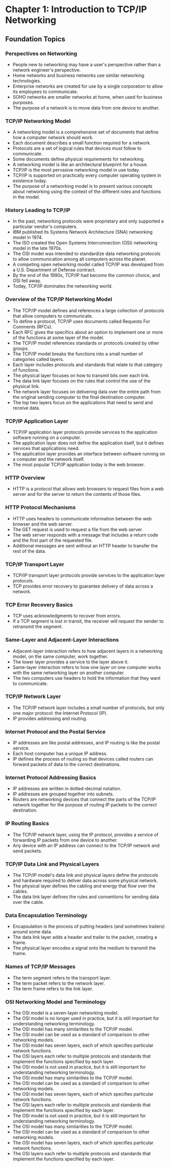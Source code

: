 # Chapter 1: Introduction to TCP/IP Networking

## Foundation Topics

### Perspectives on Networking

*   People new to networking may have a user's perspective rather than a network engineer's perspective. 
*   Home networks and business networks use similar networking technologies. 
*   Enterprise networks are created for use by a single corporation to allow its employees to communicate. 
*   SOHO networks are smaller networks at home, when used for business purposes. 
*   The purpose of a network is to move data from one device to another. 

### TCP/IP Networking Model

*   A networking model is a comprehensive set of documents that define how a computer network should work. 
*   Each document describes a small function required for a network. 
*   Protocols are a set of logical rules that devices must follow to communicate. 
*   Some documents define physical requirements for networking. 
*   A networking model is like an architectural blueprint for a house. 
*   TCP/IP is the most pervasive networking model in use today. 
*   TCP/IP is supported on practically every computer operating system in existence today. 
*   The purpose of a networking model is to present various concepts about networking using the context of the different roles and functions in the model. 

### History Leading to TCP/IP

*   In the past, networking protocols were proprietary and only supported a particular vendor's computers. 
*   IBM published its Systems Network Architecture (SNA) networking model in 1974. 
*   The ISO created the Open Systems Interconnection (OSI) networking model in the late 1970s. 
*   The OSI model was intended to standardize data networking protocols to allow communication among all computers across the planet. 
*   A competing open networking model called TCP/IP was developed from a U.S. Department of Defense contract. 
*   By the end of the 1990s, TCP/IP had become the common choice, and OSI fell away. 
*   Today, TCP/IP dominates the networking world. 

### Overview of the TCP/IP Networking Model

*   The TCP/IP model defines and references a large collection of protocols that allow computers to communicate. 
*   To define a protocol, TCP/IP uses documents called Requests For Comments (RFCs). 
*   Each RFC gives the specifics about an option to implement one or more of the functions at some layer of the model. 
*   The TCP/IP model references standards or protocols created by other groups. 
*   The TCP/IP model breaks the functions into a small number of categories called layers. 
*   Each layer includes protocols and standards that relate to that category of functions. 
*   The physical layer focuses on how to transmit bits over each link. 
*   The data link layer focuses on the rules that control the use of the physical link. 
*   The network layer focuses on delivering data over the entire path from the original sending computer to the final destination computer. 
*   The top two layers focus on the applications that need to send and receive data. 

### TCP/IP Application Layer

*   TCP/IP application layer protocols provide services to the application software running on a computer. 
*   The application layer does not define the application itself, but it defines services that applications need. 
*   The application layer provides an interface between software running on a computer and the network itself. 
*   The most popular TCP/IP application today is the web browser. 

### HTTP Overview

*   HTTP is a protocol that allows web browsers to request files from a web server and for the server to return the contents of those files. 

### HTTP Protocol Mechanisms

*   HTTP uses headers to communicate information between the web browser and the web server. 
*   The GET request is used to request a file from the web server. 
*   The web server responds with a message that includes a return code and the first part of the requested file. 
*   Additional messages are sent without an HTTP header to transfer the rest of the data. 

### TCP/IP Transport Layer

*   TCP/IP transport layer protocols provide services to the application layer protocols. 
*   TCP provides error recovery to guarantee delivery of data across a network. 

### TCP Error Recovery Basics

*   TCP uses acknowledgments to recover from errors. 
*   If a TCP segment is lost in transit, the receiver will request the sender to retransmit the segment. 

### Same-Layer and Adjacent-Layer Interactions

*   Adjacent-layer interaction refers to how adjacent layers in a networking model, on the same computer, work together. 
*   The lower layer provides a service to the layer above it. 
*   Same-layer interaction refers to how one layer on one computer works with the same networking layer on another computer. 
*   The two computers use headers to hold the information that they want to communicate. 

### TCP/IP Network Layer

*   The TCP/IP network layer includes a small number of protocols, but only one major protocol: the Internet Protocol (IP). 
*   IP provides addressing and routing. 

### Internet Protocol and the Postal Service

*   IP addresses are like postal addresses, and IP routing is like the postal service. 
*   Each host computer has a unique IP address. 
*   IP defines the process of routing so that devices called routers can forward packets of data to the correct destinations. 

### Internet Protocol Addressing Basics

*   IP addresses are written in dotted-decimal notation. 
*   IP addresses are grouped together into subnets. 
*   Routers are networking devices that connect the parts of the TCP/IP network together for the purpose of routing IP packets to the correct destination. 

### IP Routing Basics

*   The TCP/IP network layer, using the IP protocol, provides a service of forwarding IP packets from one device to another. 
*   Any device with an IP address can connect to the TCP/IP network and send packets. 

### TCP/IP Data Link and Physical Layers

*   The TCP/IP model's data link and physical layers define the protocols and hardware required to deliver data across some physical network. 
*   The physical layer defines the cabling and energy that flow over the cables. 
*   The data link layer defines the rules and conventions for sending data over the cable. 

### Data Encapsulation Terminology

*   Encapsulation is the process of putting headers (and sometimes trailers) around some data. 
*   The data link layer adds a header and trailer to the packet, creating a frame. 
*   The physical layer encodes a signal onto the medium to transmit the frame. 

### Names of TCP/IP Messages

*   The term segment refers to the transport layer. 
*   The term packet refers to the network layer. 
*   The term frame refers to the link layer. 

### OSI Networking Model and Terminology

*   The OSI model is a seven-layer networking model. 
*   The OSI model is no longer used in practice, but it is still important for understanding networking terminology. 
*   The OSI model has many similarities to the TCP/IP model. 
*   The OSI model can be used as a standard of comparison to other networking models. 
*   The OSI model has seven layers, each of which specifies particular network functions. 
*   The OSI layers each refer to multiple protocols and standards that implement the functions specified by each layer. 
*   The OSI model is not used in practice, but it is still important for understanding networking terminology. 
*   The OSI model has many similarities to the TCP/IP model. 
*   The OSI model can be used as a standard of comparison to other networking models. 
*   The OSI model has seven layers, each of which specifies particular network functions. 
*   The OSI layers each refer to multiple protocols and standards that implement the functions specified by each layer. 
*   The OSI model is not used in practice, but it is still important for understanding networking terminology. 
*   The OSI model has many similarities to the TCP/IP model. 
*   The OSI model can be used as a standard of comparison to other networking models. 
*   The OSI model has seven layers, each of which specifies particular network functions. 
*   The OSI layers each refer to multiple protocols and standards that implement the functions specified by each layer.